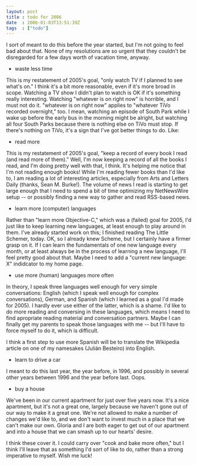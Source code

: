 ```yaml
---
layout: post
title : todo for 2006
date  : 2006-01-03T13:51:39Z
tags  : ["todo"]
---
```

I sort of meant to do this before the year started, but I'm not going to feel bad about that.  None of my resolutions are so urgent that they couldn't be disregarded for a few days worth of vacation time, anyway.

* waste less time

This is my restatement of 2005's goal, "only watch TV if I planned to see what's on."  I think it's a bit more reasonable, even if it's more broad in scope.  Watching a TV show I didn't plan to watch is OK if it's something really interesting.  Watching "whatever is on right now" is horrible, and I must not do it.  "whatever is on right now" applies to "whatever TiVo recorded overnight," too.  I mean, watching an episode of South Park while I wake up before the early bus in the morning might be alright, but watching all four South Parks because there is nothing else on TiVo must stop.  If there's nothing on TiVo, it's a sign that I've got better things to do.  Like:

* read more

This is my restatement of 2005's goal, "keep a record of every book I read (and read more of them)."  Well, I'm now keeping a record of all the books I read, and I'm doing pretty well with that, I think.  It's helping me notice that I'm not reading enough books!  While I'm reading fewer books than I'd like to, I am reading a lot of interesting articles, especially from Arts and Letters Daily (thanks, Sean M. Burke!).  The volume of news I read is starting to get large enough that I need to spend a bit of time optimizing my NetNewsWire setup -- or possibly finding a new way to gather and read RSS-based news.

* learn more (computer) languages

Rather than "learn more Objective-C," which was a (failed) goal for 2005, I'd just like to keep learning new languages, at least enough to play around in them.  I've already started work on this; I finished reading The Little Schemer, today.  OK, so I already knew Scheme, but I certainly have a firmer grasp on it.  If I can learn the fundamentals of one new language every month, or at least always be in the process of learning a new language, I'll feel pretty good about that.  Maybe I need to add a "current new language: X" indidcator to my home page.

* use more (human) languages more often

In theory, I speak three languages well enough for very simple conversations: English (which I speak well enough for complex conversations), German, and Spanish (which I learned as a goal I'd made for 2005).  I hardly ever use either of the latter, which is a shame.  I'd like to do more reading and conversing in these languages, which means I need to find apropriate reading material and conversation partners.  Maybe I can finally get my parents to speak those languages with me -- but I'll have to force myself to do it, which is difficult.

I think a first step to use more Spanish will be to translate the Wikipedia article on one of my namesakes (Julián Besteiro) into English.

* learn to drive a car

I meant to do this last year, the year before, in 1996, and possibly in several other years between 1996 and the year before last.  Oops.

* buy a house

We've been in our current apartment for just over five years now.  It's a nice apartment, but it's not a great one, largely because we haven't gone out of our way to make it a great one.  We're not allowed to make a number of changes we'd like to, and we don't want to invest much in a place that we can't make our own.  Gloria and I are both eager to get out of our apartment and into a house that we can smash up to our hearts' desire.

I think these cover it.  I could carry over "cook and bake more often," but I think I'll leave that as something I'd sort of like to do, rather than a strong imperative to myself.  Wish me luck!
